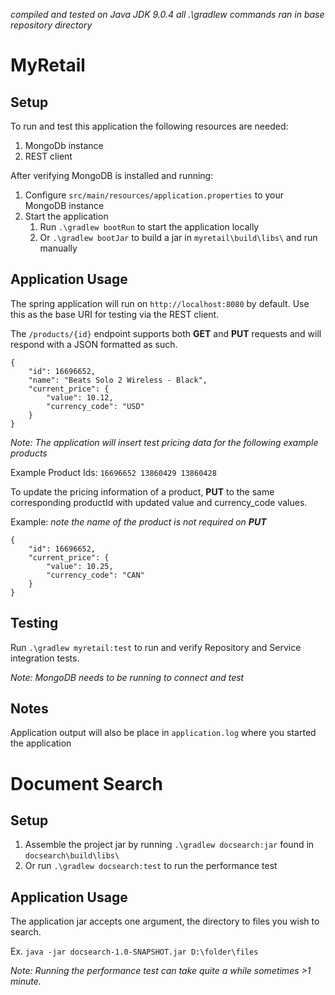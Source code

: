 _compiled and tested on Java JDK 9.0.4_
_all .\gradlew commands ran in base repository directory_

# MyRetail

## Setup

To run and test this application the following resources are needed:
1. MongoDb instance
2. REST client

After verifying MongoDB is installed and running:
1. Configure `src/main/resources/application.properties` to your MongoDB instance
2. Start the application
    1. Run `.\gradlew bootRun` to start the application locally 
    2. Or `.\gradlew bootJar` to build a jar in `myretail\build\libs\` and run manually 

## Application Usage

The spring application will run on `http://localhost:8080` by default. Use this as the base URI for testing via the REST client.

The `/products/{id}` endpoint supports both **GET** and **PUT** requests and will respond with a JSON formatted as such.
```
{
	"id": 16696652,
	"name": "Beats Solo 2 Wireless - Black",
	"current_price": {
		"value": 10.12,
		"currency_code": "USD"
	}
}
```

_Note: The application will insert test pricing data for the following example products_

Example Product Ids:
`16696652 13860429 13860428`

To update the pricing information of a product, **PUT** to the same corresponding productId with updated value and currency_code values.

Example: _note the name of the product is not required on **PUT**_
```
{
	"id": 16696652,
	"current_price": {
		"value": 10.25,
		"currency_code": "CAN"
	}
}
```

## Testing

Run `.\gradlew myretail:test` to run and verify Repository and Service integration tests.

_Note: MongoDB needs to be running to connect and test_


## Notes

Application output will also be place in `application.log` where you started the application

# Document Search

## Setup

1. Assemble the project jar by running `.\gradlew docsearch:jar` found in `docsearch\build\libs\`
2. Or run `.\gradlew docsearch:test` to run the performance test

## Application Usage

The application jar accepts one argument, the directory to files you wish to search.

Ex. `java -jar docsearch-1.0-SNAPSHOT.jar D:\folder\files`

_Note: Running the performance test can take quite a while sometimes >1 minute._


